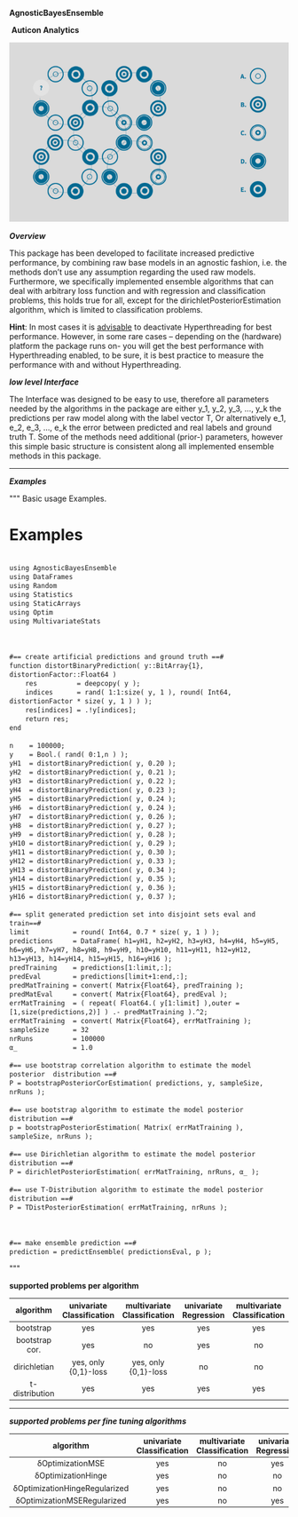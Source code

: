 

**AgnosticBayesEnsemble**  





​           __Auticon Analytics__



![Auticon_Grafik](./Auticon_Grafik.PNG)

**_Overview_**

This package has been developed to facilitate increased predictive performance, by combining raw base models in an agnostic fashion, i.e. the methods don’t use any assumption regarding the used raw models. Furthermore, we specifically implemented ensemble algorithms that can deal with arbitrary loss function and with regression and classification problems, this holds true for all, except for the dirichletPosteriorEstimation algorithm, which is limited to classification problems.

**Hint**: In most cases it is <u>advisable</u> to deactivate Hyperthreading for best performance.
However, in some rare cases – depending on the (hardware) platform the package runs on- you will get the best performance with Hyperthreading enabled, to be sure, it is best practice to measure the performance with and without Hyperthreading.



**_low level Interface_**



The Interface was designed to be easy to use, therefore all parameters needed by the algorithms in the package are either y_1, y_2, y_3, …, y_k the predictions per raw model along with the label vector T,
Or alternatively e_1, e_2, e_3, …, e_k the error between predicted and real labels and ground truth T.
Some of the methods need additional (prior-) parameters, however this simple basic structure is consistent along all implemented ensemble methods in this package.

___

**_Examples_**


"""
Basic usage Examples.

# Examples
```jldoctest

using AgnosticBayesEnsemble
using DataFrames
using Random
using Statistics
using StaticArrays
using Optim
using MultivariateStats



#== create artificial predictions and ground truth ==#
function distortBinaryPrediction( y::BitArray{1}, distortionFactor::Float64 )
​    res          = deepcopy( y );  
​    indices      = rand( 1:1:size( y, 1 ), round( Int64, distortionFactor * size( y, 1 ) ) );
​    res[indices] = .!y[indices];
​    return res;
end  

n    = 100000;
y    = Bool.( rand( 0:1,n ) );
yH1  = distortBinaryPrediction( y, 0.20 );
yH2  = distortBinaryPrediction( y, 0.21 );
yH3  = distortBinaryPrediction( y, 0.22 );
yH4  = distortBinaryPrediction( y, 0.23 );
yH5  = distortBinaryPrediction( y, 0.24 );
yH6  = distortBinaryPrediction( y, 0.24 );
yH7  = distortBinaryPrediction( y, 0.26 );
yH8  = distortBinaryPrediction( y, 0.27 );
yH9  = distortBinaryPrediction( y, 0.28 );
yH10 = distortBinaryPrediction( y, 0.29 );
yH11 = distortBinaryPrediction( y, 0.30 );
yH12 = distortBinaryPrediction( y, 0.33 );
yH13 = distortBinaryPrediction( y, 0.34 );
yH14 = distortBinaryPrediction( y, 0.35 );
yH15 = distortBinaryPrediction( y, 0.36 );
yH16 = distortBinaryPrediction( y, 0.37 );

#== split generated prediction set into disjoint sets eval and train==#
limit           = round( Int64, 0.7 * size( y, 1 ) );
predictions     = DataFrame( h1=yH1, h2=yH2, h3=yH3, h4=yH4, h5=yH5, h6=yH6, h7=yH7, h8=yH8, h9=yH9, h10=yH10, h11=yH11, h12=yH12, h13=yH13, h14=yH14, h15=yH15, h16=yH16 );
predTraining    = predictions[1:limit,:];
predEval        = predictions[limit+1:end,:];
predMatTraining = convert( Matrix{Float64}, predTraining );
predMatEval     = convert( Matrix{Float64}, predEval );
errMatTraining  = ( repeat( Float64.( y[1:limit] ),outer = [1,size(predictions,2)] ) .- predMatTraining ).^2;
errMatTraining  = convert( Matrix{Float64}, errMatTraining );
sampleSize      = 32
nrRuns          = 100000
α_              = 1.0

#== use bootstrap correlation algorithm to estimate the model posterior  distribution ==#
P = bootstrapPosteriorCorEstimation( predictions, y, sampleSize, nrRuns );

#== use bootstrap algorithm to estimate the model posterior distribution ==#
p = bootstrapPosteriorEstimation( Matrix( errMatTraining ), sampleSize, nrRuns ); 

#== use Dirichletian algorithm to estimate the model posterior distribution ==#
P = dirichletPosteriorEstimation( errMatTraining, nrRuns, α_ );

#== use T-Distribution algorithm to estimate the model posterior distribution ==#
P = TDistPosteriorEstimation( errMatTraining, nrRuns );



#== make ensemble prediction ==#
prediction = predictEnsemble( predictionsEval, p );
```
"""




**supported problems per algorithm**



|   algorithm    | univariate Classification | multivariate Classification | univariate Regression | multivariate Classification |
|:--------------:|:-------------------------:|:---------------------------:|:---------------------:|:---------------------------:|
| bootstrap      |            yes            |            yes              |         yes           |            yes              |
| bootstrap cor. |            yes            |            no               |         yes           |            no               |
| dirichletian   |    yes, only {0,1}-loss   |     yes, only {0,1}-loss    |         no            |            no               |
| t-distribution |            yes            |            yes              |         yes           |            yes              |

___



_**supported problems per fine tuning algorithms**_



|           algorithm           | univariate Classification | multivariate Classification | univariate Regression | multivariate Classification |
|:-----------------------------:|:-------------------------:|:---------------------------:|:---------------------:|:---------------------------:|
| δOptimizationMSE              |            yes            |             no              |           yes         |             no              |
| δOptimizationHinge            |            yes            |             no              |           no          |             no              |
| δOptimizationHingeRegularized |            yes            |             no              |           no          |             no              |
| δOptimizationMSERegularized   |            yes            |             no              |           yes         |             no              |
